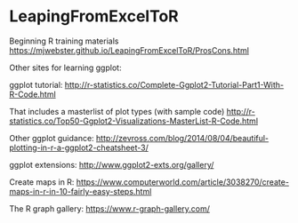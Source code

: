 # LeapingFromExcelToR
Beginning R training materials
https://mjwebster.github.io/LeapingFromExcelToR/ProsCons.html

Other sites for learning ggplot:

ggplot tutorial:
http://r-statistics.co/Complete-Ggplot2-Tutorial-Part1-With-R-Code.html

That includes a masterlist of plot types (with sample code)
http://r-statistics.co/Top50-Ggplot2-Visualizations-MasterList-R-Code.html

Other ggplot guidance:
http://zevross.com/blog/2014/08/04/beautiful-plotting-in-r-a-ggplot2-cheatsheet-3/

ggplot extensions:
http://www.ggplot2-exts.org/gallery/

Create maps in R:
https://www.computerworld.com/article/3038270/create-maps-in-r-in-10-fairly-easy-steps.html

The R graph gallery:
https://www.r-graph-gallery.com/
